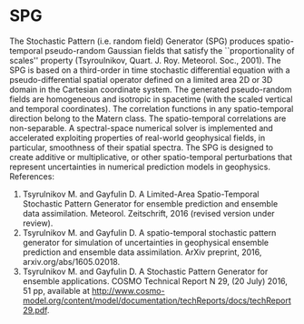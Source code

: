 # SPG
The Stochastic Pattern (i.e. random field) Generator (SPG) produces spatio-temporal pseudo-random Gaussian fields that satisfy the ``proportionality of scales'' property (Tsyroulnikov, Quart. J. Roy. Meteorol. Soc., 2001). The SPG is based on a third-order in time stochastic differential equation with a pseudo-differential spatial operator defined on a limited area 2D or 3D domain in the Cartesian coordinate system. The generated pseudo-random fields are homogeneous and isotropic in spacetime (with the scaled vertical and temporal coordinates). The correlation functions in any spatio-temporal direction belong to the Matern class. The spatio-temporal correlations are non-separable. A spectral-space numerical solver is implemented and accelerated exploiting properties of real-world geophysical fields, in particular, smoothness of their spatial spectra. The SPG is designed to create additive or multiplicative, or other spatio-temporal perturbations that represent uncertainties in numerical prediction models in geophysics. References: 
1)	Tsyrulnikov M. and Gayfulin D. A Limited-Area Spatio-Temporal Stochastic Pattern Generator for ensemble prediction and ensemble data assimilation. Meteorol. Zeitschrift, 2016 (revised version under review). 
2)	Tsyrulnikov M. and Gayfulin D. A spatio-temporal stochastic pattern generator for simulation of uncertainties in geophysical ensemble prediction and ensemble data assimilation. ArXiv preprint, 2016, arxiv.org/abs/1605.02018.
3)	Tsyrulnikov M. and Gayfulin D. A Stochastic Pattern Generator for ensemble applications. COSMO Technical Report N 29, (20 July) 2016, 51 pp, available at http://www.cosmo-model.org/content/model/documentation/techReports/docs/techReport29.pdf.
